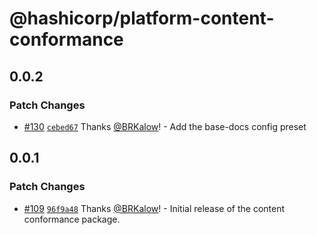 # @hashicorp/platform-content-conformance

## 0.0.2

### Patch Changes

- [#130](https://github.com/hashicorp/web-platform-packages/pull/130) [`cebed67`](https://github.com/hashicorp/web-platform-packages/commit/cebed679a4f5804c163ad944a8ae5da9b6adb429) Thanks [@BRKalow](https://github.com/BRKalow)! - Add the base-docs config preset

## 0.0.1

### Patch Changes

- [#109](https://github.com/hashicorp/web-platform-packages/pull/109) [`96f9a48`](https://github.com/hashicorp/web-platform-packages/commit/96f9a48adada9510a8f2ac9c1ab98f40909ba9b4) Thanks [@BRKalow](https://github.com/BRKalow)! - Initial release of the content conformance package.
